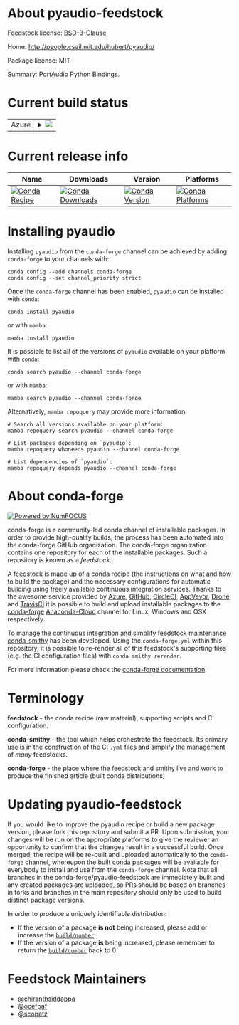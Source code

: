 About pyaudio-feedstock
=======================

Feedstock license: [BSD-3-Clause](https://github.com/conda-forge/pyaudio-feedstock/blob/main/LICENSE.txt)

Home: http://people.csail.mit.edu/hubert/pyaudio/

Package license: MIT

Summary: PortAudio Python Bindings.

Current build status
====================


<table>
    
  <tr>
    <td>Azure</td>
    <td>
      <details>
        <summary>
          <a href="https://dev.azure.com/conda-forge/feedstock-builds/_build/latest?definitionId=840&branchName=main">
            <img src="https://dev.azure.com/conda-forge/feedstock-builds/_apis/build/status/pyaudio-feedstock?branchName=main">
          </a>
        </summary>
        <table>
          <thead><tr><th>Variant</th><th>Status</th></tr></thead>
          <tbody><tr>
              <td>linux_64_python3.10.____cpython</td>
              <td>
                <a href="https://dev.azure.com/conda-forge/feedstock-builds/_build/latest?definitionId=840&branchName=main">
                  <img src="https://dev.azure.com/conda-forge/feedstock-builds/_apis/build/status/pyaudio-feedstock?branchName=main&jobName=linux&configuration=linux%20linux_64_python3.10.____cpython" alt="variant">
                </a>
              </td>
            </tr><tr>
              <td>linux_64_python3.11.____cpython</td>
              <td>
                <a href="https://dev.azure.com/conda-forge/feedstock-builds/_build/latest?definitionId=840&branchName=main">
                  <img src="https://dev.azure.com/conda-forge/feedstock-builds/_apis/build/status/pyaudio-feedstock?branchName=main&jobName=linux&configuration=linux%20linux_64_python3.11.____cpython" alt="variant">
                </a>
              </td>
            </tr><tr>
              <td>linux_64_python3.12.____cpython</td>
              <td>
                <a href="https://dev.azure.com/conda-forge/feedstock-builds/_build/latest?definitionId=840&branchName=main">
                  <img src="https://dev.azure.com/conda-forge/feedstock-builds/_apis/build/status/pyaudio-feedstock?branchName=main&jobName=linux&configuration=linux%20linux_64_python3.12.____cpython" alt="variant">
                </a>
              </td>
            </tr><tr>
              <td>linux_64_python3.8.____cpython</td>
              <td>
                <a href="https://dev.azure.com/conda-forge/feedstock-builds/_build/latest?definitionId=840&branchName=main">
                  <img src="https://dev.azure.com/conda-forge/feedstock-builds/_apis/build/status/pyaudio-feedstock?branchName=main&jobName=linux&configuration=linux%20linux_64_python3.8.____cpython" alt="variant">
                </a>
              </td>
            </tr><tr>
              <td>linux_64_python3.9.____cpython</td>
              <td>
                <a href="https://dev.azure.com/conda-forge/feedstock-builds/_build/latest?definitionId=840&branchName=main">
                  <img src="https://dev.azure.com/conda-forge/feedstock-builds/_apis/build/status/pyaudio-feedstock?branchName=main&jobName=linux&configuration=linux%20linux_64_python3.9.____cpython" alt="variant">
                </a>
              </td>
            </tr>
          </tbody>
        </table>
      </details>
    </td>
  </tr>
</table>

Current release info
====================

| Name | Downloads | Version | Platforms |
| --- | --- | --- | --- |
| [![Conda Recipe](https://img.shields.io/badge/recipe-pyaudio-green.svg)](https://anaconda.org/conda-forge/pyaudio) | [![Conda Downloads](https://img.shields.io/conda/dn/conda-forge/pyaudio.svg)](https://anaconda.org/conda-forge/pyaudio) | [![Conda Version](https://img.shields.io/conda/vn/conda-forge/pyaudio.svg)](https://anaconda.org/conda-forge/pyaudio) | [![Conda Platforms](https://img.shields.io/conda/pn/conda-forge/pyaudio.svg)](https://anaconda.org/conda-forge/pyaudio) |

Installing pyaudio
==================

Installing `pyaudio` from the `conda-forge` channel can be achieved by adding `conda-forge` to your channels with:

```
conda config --add channels conda-forge
conda config --set channel_priority strict
```

Once the `conda-forge` channel has been enabled, `pyaudio` can be installed with `conda`:

```
conda install pyaudio
```

or with `mamba`:

```
mamba install pyaudio
```

It is possible to list all of the versions of `pyaudio` available on your platform with `conda`:

```
conda search pyaudio --channel conda-forge
```

or with `mamba`:

```
mamba search pyaudio --channel conda-forge
```

Alternatively, `mamba repoquery` may provide more information:

```
# Search all versions available on your platform:
mamba repoquery search pyaudio --channel conda-forge

# List packages depending on `pyaudio`:
mamba repoquery whoneeds pyaudio --channel conda-forge

# List dependencies of `pyaudio`:
mamba repoquery depends pyaudio --channel conda-forge
```


About conda-forge
=================

[![Powered by
NumFOCUS](https://img.shields.io/badge/powered%20by-NumFOCUS-orange.svg?style=flat&colorA=E1523D&colorB=007D8A)](https://numfocus.org)

conda-forge is a community-led conda channel of installable packages.
In order to provide high-quality builds, the process has been automated into the
conda-forge GitHub organization. The conda-forge organization contains one repository
for each of the installable packages. Such a repository is known as a *feedstock*.

A feedstock is made up of a conda recipe (the instructions on what and how to build
the package) and the necessary configurations for automatic building using freely
available continuous integration services. Thanks to the awesome service provided by
[Azure](https://azure.microsoft.com/en-us/services/devops/), [GitHub](https://github.com/),
[CircleCI](https://circleci.com/), [AppVeyor](https://www.appveyor.com/),
[Drone](https://cloud.drone.io/welcome), and [TravisCI](https://travis-ci.com/)
it is possible to build and upload installable packages to the
[conda-forge](https://anaconda.org/conda-forge) [Anaconda-Cloud](https://anaconda.org/)
channel for Linux, Windows and OSX respectively.

To manage the continuous integration and simplify feedstock maintenance
[conda-smithy](https://github.com/conda-forge/conda-smithy) has been developed.
Using the ``conda-forge.yml`` within this repository, it is possible to re-render all of
this feedstock's supporting files (e.g. the CI configuration files) with ``conda smithy rerender``.

For more information please check the [conda-forge documentation](https://conda-forge.org/docs/).

Terminology
===========

**feedstock** - the conda recipe (raw material), supporting scripts and CI configuration.

**conda-smithy** - the tool which helps orchestrate the feedstock.
                   Its primary use is in the construction of the CI ``.yml`` files
                   and simplify the management of *many* feedstocks.

**conda-forge** - the place where the feedstock and smithy live and work to
                  produce the finished article (built conda distributions)


Updating pyaudio-feedstock
==========================

If you would like to improve the pyaudio recipe or build a new
package version, please fork this repository and submit a PR. Upon submission,
your changes will be run on the appropriate platforms to give the reviewer an
opportunity to confirm that the changes result in a successful build. Once
merged, the recipe will be re-built and uploaded automatically to the
`conda-forge` channel, whereupon the built conda packages will be available for
everybody to install and use from the `conda-forge` channel.
Note that all branches in the conda-forge/pyaudio-feedstock are
immediately built and any created packages are uploaded, so PRs should be based
on branches in forks and branches in the main repository should only be used to
build distinct package versions.

In order to produce a uniquely identifiable distribution:
 * If the version of a package **is not** being increased, please add or increase
   the [``build/number``](https://docs.conda.io/projects/conda-build/en/latest/resources/define-metadata.html#build-number-and-string).
 * If the version of a package **is** being increased, please remember to return
   the [``build/number``](https://docs.conda.io/projects/conda-build/en/latest/resources/define-metadata.html#build-number-and-string)
   back to 0.

Feedstock Maintainers
=====================

* [@chiranthsiddappa](https://github.com/chiranthsiddappa/)
* [@ocefpaf](https://github.com/ocefpaf/)
* [@scopatz](https://github.com/scopatz/)

